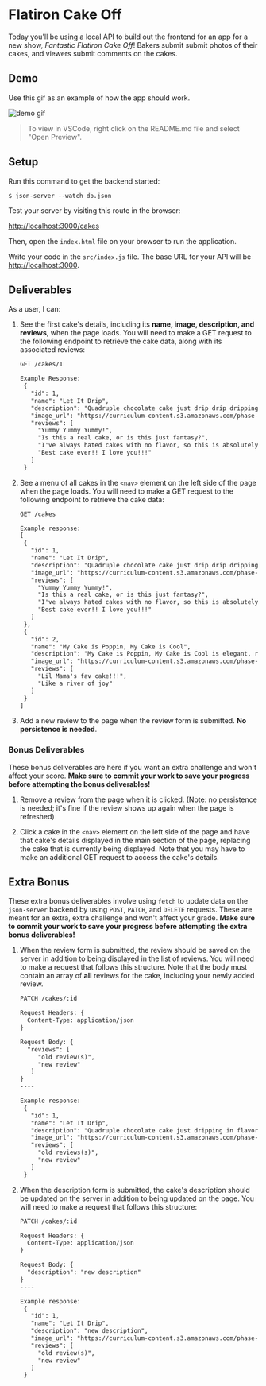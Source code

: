 # Flatiron Cake Off

Today you'll be using a local API to build out the frontend for an app for a new
show, _Fantastic Flatiron Cake Off_! Bakers submit submit photos of their cakes,
and viewers submit comments on the cakes.

## Demo

Use this gif as an example of how the app should work.

![demo gif](assets/demo.gif)

> To view in VSCode, right click on the README.md file and select "Open
> Preview".

## Setup

Run this command to get the backend started:

```console
$ json-server --watch db.json
```

Test your server by visiting this route in the browser:

[http://localhost:3000/cakes](http://localhost:3000/cakes)

Then, open the `index.html` file on your browser to run the application.

Write your code in the `src/index.js` file. The base URL for your API will be
[http://localhost:3000](http://localhost:3000).

## Deliverables

As a user, I can:

1. See the first cake's details, including its **name, image, description, and
   reviews**, when the page loads. You will need to make a GET request to the
   following endpoint to retrieve the cake data, along with its associated
   reviews:

   ```txt
   GET /cakes/1

   Example Response:
    {
      "id": 1,
      "name": "Let It Drip",
      "description": "Quadruple chocolate cake just drip drip dripping in flavor!",
      "image_url": "https://curriculum-content.s3.amazonaws.com/phase-1/phase-1-code-challenge-cake-off/let-it-drip-cake.jpg",
      "reviews": [
        "Yummy Yummy Yummy!",
        "Is this a real cake, or is this just fantasy?",
        "I've always hated cakes with no flavor, so this is absolutely delightful.",
        "Best cake ever!! I love you!!!"
      ]
    }
   ```

2. See a menu of all cakes in the `<nav>` element on the left side of the page
   when the page loads. You will need to make a GET request to the following
   endpoint to retrieve the cake data:

   ```txt
   GET /cakes

   Example response:
   [
    {
      "id": 1,
      "name": "Let It Drip",
      "description": "Quadruple chocolate cake just drip drip dripping in flavor!",
      "image_url": "https://curriculum-content.s3.amazonaws.com/phase-1/phase-1-code-challenge-cake-off/let-it-drip-cake.jpg",
      "reviews": [
        "Yummy Yummy Yummy!",
        "Is this a real cake, or is this just fantasy?",
        "I've always hated cakes with no flavor, so this is absolutely delightful.",
        "Best cake ever!! I love you!!!"
      ]
    },
    {
      "id": 2,
      "name": "My Cake is Poppin, My Cake is Cool",
      "description": "My Cake is Poppin, My Cake is Cool is elegant, refined, assured, tasty... This cake shows that fruit cakes do have some soul, and is a fruity riot of blackberries, pears, and plums. Reminds me of the bramble, apple and ginger jam my grandmother used to make.",
      "image_url": "https://curriculum-content.s3.amazonaws.com/phase-1/phase-1-code-challenge-cake-off/popcorn-cake.jpg",
      "reviews": [
        "Lil Mama's fav cake!!!",
        "Like a river of joy"
      ]
    }
   ]
   ```

3. Add a new review to the page when the review form is submitted. **No
   persistence is needed**.

### Bonus Deliverables

These bonus deliverables are here if you want an extra challenge and won't
affect your score. **Make sure to commit your work to save your progress before
attempting the bonus deliverables!**

1. Remove a review from the page when it is clicked. (Note: no persistence is
   needed; it's fine if the review shows up again when the page is refreshed)

2. Click a cake in the `<nav>` element on the left side of the page and have
   that cake's details displayed in the main section of the page, replacing the
   cake that is currently being displayed. Note that you may have to make an
   additional GET request to access the cake's details.

## Extra Bonus

These extra bonus deliverables involve using `fetch` to update data on the
`json-server` backend by using `POST`, `PATCH`, and `DELETE` requests. These are
meant for an extra, extra challenge and won't affect your grade. **Make sure to
commit your work to save your progress before attempting the extra bonus
deliverables!**

1. When the review form is submitted, the review should be saved on the server
   in addition to being displayed in the list of reviews. You will need to make
   a request that follows this structure. Note that the body must contain an
   array of **all** reviews for the cake, including your newly added review.

   ```txt
   PATCH /cakes/:id

   Request Headers: {
     Content-Type: application/json
   }

   Request Body: {
     "reviews": [
        "old review(s)",
        "new review"
      ]
   }
   ----

   Example response:
    {
      "id": 1,
      "name": "Let It Drip",
      "description": "Quadruple chocolate cake just dripping in flavor!",
      "image_url": "https://curriculum-content.s3.amazonaws.com/phase-1/phase-1-code-challenge-cake-off/let-it-drip-cake.jpg",
      "reviews": [
        "old reviews(s)",
        "new review"
      ]
    }
   ```

2. When the description form is submitted, the cake's description should be
   updated on the server in addition to being updated on the page. You will need
   to make a request that follows this structure:

   ```txt
   PATCH /cakes/:id

   Request Headers: {
     Content-Type: application/json
   }

   Request Body: {
     "description": "new description"
   }
   ----

   Example response:
    {
      "id": 1,
      "name": "Let It Drip",
      "description": "new description",
      "image_url": "https://curriculum-content.s3.amazonaws.com/phase-1/phase-1-code-challenge-cake-off/let-it-drip-cake.jpg",
      "reviews": [
        "old review(s)",
        "new review"
      ]
    }
   ```
